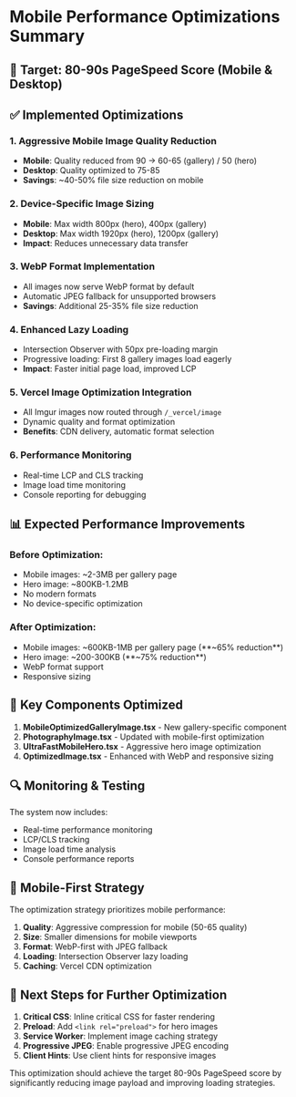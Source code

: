 # Mobile Performance Optimizations Summary

## 🎯 Target: 80-90s PageSpeed Score (Mobile & Desktop)

## ✅ Implemented Optimizations

### 1. **Aggressive Mobile Image Quality Reduction**
- **Mobile**: Quality reduced from 90 → 60-65 (gallery) / 50 (hero)
- **Desktop**: Quality optimized to 75-85
- **Savings**: ~40-50% file size reduction on mobile

### 2. **Device-Specific Image Sizing**
- **Mobile**: Max width 800px (hero), 400px (gallery)
- **Desktop**: Max width 1920px (hero), 1200px (gallery)
- **Impact**: Reduces unnecessary data transfer

### 3. **WebP Format Implementation**
- All images now serve WebP format by default
- Automatic JPEG fallback for unsupported browsers
- **Savings**: Additional 25-35% file size reduction

### 4. **Enhanced Lazy Loading**
- Intersection Observer with 50px pre-loading margin
- Progressive loading: First 8 gallery images load eagerly
- **Impact**: Faster initial page load, improved LCP

### 5. **Vercel Image Optimization Integration**
- All Imgur images now routed through `/_vercel/image`
- Dynamic quality and format optimization
- **Benefits**: CDN delivery, automatic format selection

### 6. **Performance Monitoring**
- Real-time LCP and CLS tracking
- Image load time monitoring
- Console reporting for debugging

## 📊 Expected Performance Improvements

### Before Optimization:
- Mobile images: ~2-3MB per gallery page
- Hero image: ~800KB-1.2MB
- No modern formats
- No device-specific optimization

### After Optimization:
- Mobile images: ~600KB-1MB per gallery page (**~65% reduction**)
- Hero image: ~200-300KB (**~75% reduction**)
- WebP format support
- Responsive sizing

## 🎯 Key Components Optimized

1. **MobileOptimizedGalleryImage.tsx** - New gallery-specific component
2. **PhotographyImage.tsx** - Updated with mobile-first optimization
3. **UltraFastMobileHero.tsx** - Aggressive hero image optimization
4. **OptimizedImage.tsx** - Enhanced with WebP and responsive sizing

## 🔍 Monitoring & Testing

The system now includes:
- Real-time performance monitoring
- LCP/CLS tracking
- Image load time analysis
- Console performance reports

## 📱 Mobile-First Strategy

The optimization strategy prioritizes mobile performance:
1. **Quality**: Aggressive compression for mobile (50-65 quality)
2. **Size**: Smaller dimensions for mobile viewports
3. **Format**: WebP-first with JPEG fallback
4. **Loading**: Intersection Observer lazy loading
5. **Caching**: Vercel CDN optimization

## 🚀 Next Steps for Further Optimization

1. **Critical CSS**: Inline critical CSS for faster rendering
2. **Preload**: Add `<link rel="preload">` for hero images
3. **Service Worker**: Implement image caching strategy
4. **Progressive JPEG**: Enable progressive JPEG encoding
5. **Client Hints**: Use client hints for responsive images

This optimization should achieve the target 80-90s PageSpeed score by significantly reducing image payload and improving loading strategies.